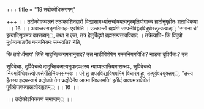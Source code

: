 +++
title = "19 तदोकोधिकरणम्"

+++
।। तदोकोग्रज्वलनं तत्प्रकाशितद्वारो विद्यासामर्थ्यात्तच्छेषयत्वनुस्मृतियोगाच्च हार्दानुगृहीतः शताधिकया ।। 16 ।। अवान्तरसङ्गतिमाह- एवमिति । उत्क्रान्तौ ब्रह्मणि सम्पत्तेविर्द्वदविदुषोस्तुल्यत्वात्् "समाना चे' इत्यादिसूत्रमत्र वक्त्तव्यम््, तथा न कृत, तत्र हेतुर्विदुषो ब्रह्मसम्पत्तावविवादः । तत्रेत्यादि- किं विदुषो मूर्धन्यनाङ्यैव गमननियमः सम्भवति? नेति,

किं तयोर्ध्वमाय' न्निति यादृच्छिकगमनानुवाद? उत नाडीविशेषेण गमननियमविधिः? नाड्या दुविर्वेचाः? उत

सुविवेचाः, दुर्विवेचत्वे दादृच्छिकगत्यनुवादपक्षस्य न्याय्यत्वान्नियमासम्भवः, सुविवेचत्वे नियमविधिपरत्वोपपत्तेर्गतिनियमसम्भवः । परे तु अपरविद्याविषयमिमं विचारमाहुः, तत्पूर्ववदयुक्त्तम््, "तस्य हैतस्य हृदयस्याग्रं प्रद्योतते तेन प्रद्योदेनैष आत्मा निष्कामति' इतीदं वाक्यमत्रापेक्षितं पूर्वत्रोपात्तत्वान्नात्रोदाहृतम्् ।। 16 ।।

।। तदोकोऽधिकरणं समाप्तम्् ।।

